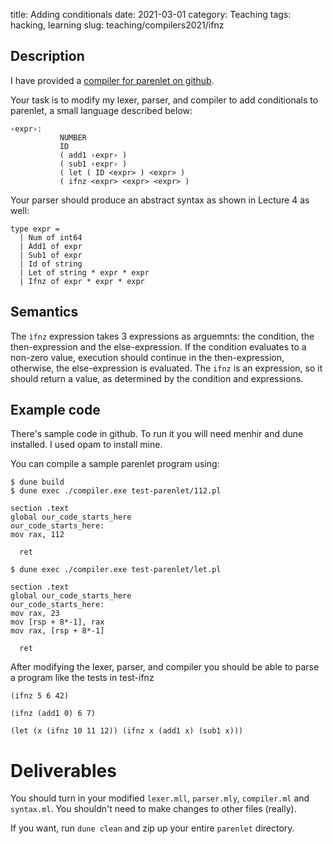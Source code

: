 title: Adding conditionals
date: 2021-03-01
category: Teaching
tags: hacking, learning
slug: teaching/compilers2021/ifnz

## Description

I have provided a [compiler for parenlet on
github](https://github.com/humberto-ortiz/compilers-s2021/tree/main/parenlet).

Your task is to modify my lexer, parser, and compiler to add conditionals to parenlet, a small language
described below:
```
‹expr›: 
           NUMBER
           ID
           ( add1 ‹expr› )
           ( sub1 ‹expr› )
           ( let ( ID <expr> ) <expr> )
           ( ifnz <expr> <expr> <expr> )
```

Your parser should produce an abstract syntax as shown in Lecture 4 as well:

```{ocaml}
type expr =
  | Num of int64
  | Add1 of expr
  | Sub1 of expr
  | Id of string
  | Let of string * expr * expr
  | Ifnz of expr * expr * expr
```
## Semantics

The `ìfnz` expression takes 3 expressions as arguemnts: the condition, the
then-expression and the else-expression. If the condition evaluates to a
non-zero value, execution should continue in the then-expression, otherwise, the
else-expression is evaluated. The `ifnz` is an expression, so it should return a
value, as determined by the condition and expressions.

## Example code

There's sample code in github. To run it you will need menhir and dune
installed. I used opam to install mine.

You can compile a sample parenlet program using:

```
$ dune build
$ dune exec ./compiler.exe test-parenlet/112.pl 
                     
section .text
global our_code_starts_here
our_code_starts_here:
mov rax, 112

  ret

$ dune exec ./compiler.exe test-parenlet/let.pl 
                     
section .text
global our_code_starts_here
our_code_starts_here:
mov rax, 23
mov [rsp + 8*-1], rax
mov rax, [rsp + 8*-1]

  ret

```

After modifying the lexer, parser, and compiler you should be able to parse a program like
the tests in test-ifnz

```
(ifnz 5 6 42)
```

```
(ifnz (add1 0) 6 7)
```

```
(let (x (ifnz 10 11 12)) (ifnz x (add1 x) (sub1 x)))
```

# Deliverables

You should turn in your modified `lexer.mll`, `parser.mly`, `compiler.ml` and
`syntax.ml`. You shouldn't need to make changes to other files (really).

If you want, run `dune clean` and zip up your entire `parenlet` directory.
